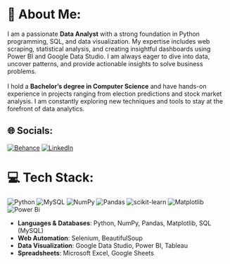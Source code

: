 # 💫 About Me:
I am a passionate **Data Analyst** with a strong foundation in Python programming, SQL, and data visualization. My expertise includes web scraping, statistical analysis, and creating insightful dashboards using Power BI and Google Data Studio. I am always eager to dive into data, uncover patterns, and provide actionable insights to solve business problems.<br><br>I hold a **Bachelor’s degree in Computer Science** and have hands-on experience in projects ranging from election predictions and stock market analysis. I am constantly exploring new techniques and tools to stay at the forefront of data analytics.


## 🌐 Socials:
[![Behance](https://img.shields.io/badge/Behance-1769ff?logo=behance&logoColor=white)](https://behance.net/shiv-singh-rawat) [![LinkedIn](https://img.shields.io/badge/LinkedIn-%230077B5.svg?logo=linkedin&logoColor=white)](https://linkedin.com/in/https://www.linkedin.com/in/shivrawat2019/) 

# 💻 Tech Stack:
![Python](https://img.shields.io/badge/python-3670A0?style=for-the-badge&logo=python&logoColor=ffdd54) ![MySQL](https://img.shields.io/badge/mysql-4479A1.svg?style=for-the-badge&logo=mysql&logoColor=white) ![NumPy](https://img.shields.io/badge/numpy-%23013243.svg?style=for-the-badge&logo=numpy&logoColor=white) ![Pandas](https://img.shields.io/badge/pandas-%23150458.svg?style=for-the-badge&logo=pandas&logoColor=white) ![scikit-learn](https://img.shields.io/badge/scikit--learn-%23F7931E.svg?style=for-the-badge&logo=scikit-learn&logoColor=white) ![Matplotlib](https://img.shields.io/badge/Matplotlib-%23ffffff.svg?style=for-the-badge&logo=Matplotlib&logoColor=black) ![Power Bi](https://img.shields.io/badge/power_bi-F2C811?style=for-the-badge&logo=powerbi&logoColor=black)

- **Languages & Databases**: Python, NumPy, Pandas, Matplotlib, SQL (MySQL)
- **Web Automation**: Selenium, BeautifulSoup
- **Data Visualization**: Google Data Studio, Power BI, Tableau
- **Spreadsheets**: Microsoft Excel, Google Sheets
<!-- Proudly created with GPRM ( https://gprm.itsvg.in ) -->
